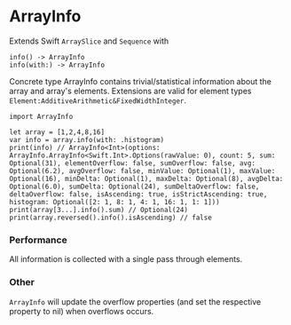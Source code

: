 # ArrayInfo

Extends Swift `ArraySlice` and `Sequence` with

    info() -> ArrayInfo
    info(with:) -> ArrayInfo
    
Concrete type ArrayInfo contains trivial/statistical information about the array and array's elements. Extensions are valid for element types `Element:AdditiveArithmetic&FixedWidthInteger`.

    import ArrayInfo
    
    let array = [1,2,4,8,16]
    var info = array.info(with: .histogram)
    print(info) // ArrayInfo<Int>(options: ArrayInfo.ArrayInfo<Swift.Int>.Options(rawValue: 0), count: 5, sum: Optional(31), elementOverflow: false, sumOverflow: false, avg: Optional(6.2), avgOverflow: false, minValue: Optional(1), maxValue: Optional(16), minDelta: Optional(1), maxDelta: Optional(8), avgDelta: Optional(6.0), sumDelta: Optional(24), sumDeltaOverflow: false, deltaOverflow: false, isAscending: true, isStrictAscending: true, histogram: Optional([2: 1, 8: 1, 4: 1, 16: 1, 1: 1]))
    print(array[3...].info().sum) // Optional(24)
    print(array.reversed().info().isAscending) // false

### Performance
All information is collected with a single pass through elements. 

### Other
`ArrayInfo` will update the overflow properties (and set the respective property to nil) when overflows occurs. 
